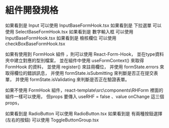 # 組件開發規格



如果看到是 Input 可以使用 InputBaseFormHook.tsx
如果看到是 下拉選單 可以使用 SelectBaseFormHook.tsx
如果看到是 數字輸入框 可以使用 InputBaseFormHook.tsx
如果看到是 檢核欄位 可以使用 checkBoxBaseFormHook.tsx

如果有使用到 FormHook 組件 ，則可以使用 React-Form-Hook，
並在type資料夾中建立對應的型別檔案，
並在組件中使用 useFormContext() 來取得 FormHook 的資料，
並使用 register() 來註冊欄位，
并使用 formState.errors 來取得欄位的錯誤訊息，
并使用 formState.isSubmitting 來判斷是否正在提交表單，
并使用 formState.isValidating 來判斷是否正在驗證表單。

如果不使用 FormHook 組件，react-template\src\components\RHForm 裡面的組件一樣可以使用，
但props 要傳入 useRHF = false 、value onChange 這三個 props，

如果看到是 RadioButton 可以使用 RadioButton.tsx
如果看到是 有兩種按鈕選擇(左右的按鈕) 可以使用 ToggleButtonGroup.tsx